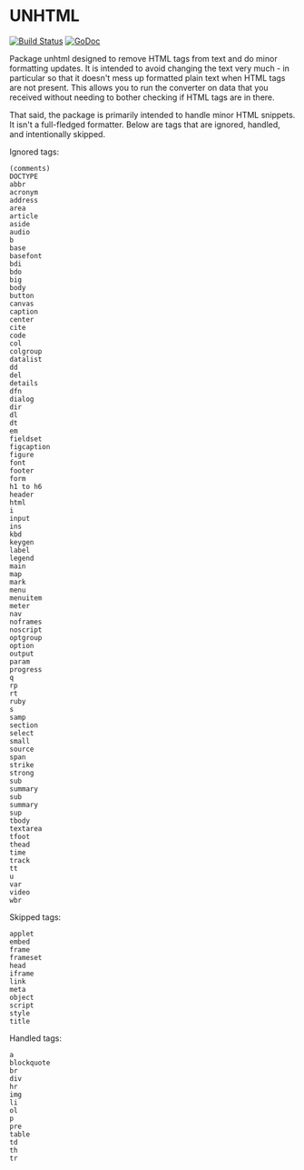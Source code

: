 UNHTML
======

[![Build Status](https://travis-ci.org/ancientlore/unhtml.svg?branch=master)](https://travis-ci.org/ancientlore/unhtml)
[![GoDoc](https://godoc.org/github.com/ancientlore/unhtml?status.svg)](https://godoc.org/github.com/ancientlore/unhtml)

Package unhtml designed to remove HTML tags from text and do minor formatting updates.
It is intended to avoid changing the text very much - in particular so that it doesn't
mess up formatted plain text when HTML tags are not present. This allows you to run the
converter on data that you received without needing to bother checking if HTML tags are
in there.

That said, the package is primarily intended to handle minor HTML snippets. It isn't a
full-fledged formatter. Below are tags that are ignored, handled, and intentionally
skipped.

Ignored tags:

	(comments)
	DOCTYPE
	abbr
	acronym
	address
	area
	article
	aside
	audio
	b
	base
	basefont
	bdi
	bdo
	big
	body
	button
	canvas
	caption
	center
	cite
	code
	col
	colgroup
	datalist
	dd
	del
	details
	dfn
	dialog
	dir
	dl
	dt
	em
	fieldset
	figcaption
	figure
	font
	footer
	form
	h1 to h6
	header
	html
	i
	input
	ins
	kbd
	keygen
	label
	legend
	main
	map
	mark
	menu
	menuitem
	meter
	nav
	noframes
	noscript
	optgroup
	option
	output
	param
	progress
	q
	rp
	rt
	ruby
	s
	samp
	section
	select
	small
	source
	span
	strike
	strong
	sub
	summary
	sub
	summary
	sup
	tbody
	textarea
	tfoot
	thead
	time
	track
	tt
	u
	var
	video
	wbr

Skipped tags:

	applet
	embed
	frame
	frameset
	head
	iframe
	link
	meta
	object
	script
	style
	title


Handled tags:

	a
	blockquote
	br
	div
	hr
	img
	li
	ol
	p
	pre
	table
	td
	th
	tr
